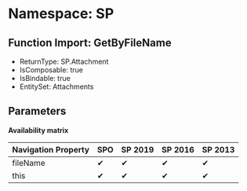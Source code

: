 # Namespace: SP

## Function Import: GetByFileName

- ReturnType: SP.Attachment
- IsComposable: true
- IsBindable: true
- EntitySet: Attachments

## Parameters

**Availability matrix**

Navigation Property | SPO | SP 2019 | SP 2016 | SP 2013
----------|-----|---------|---------|--------
fileName | ✔ | ✔ | ✔ | ✔
this | ✔ | ✔ | ✔ | ✔
